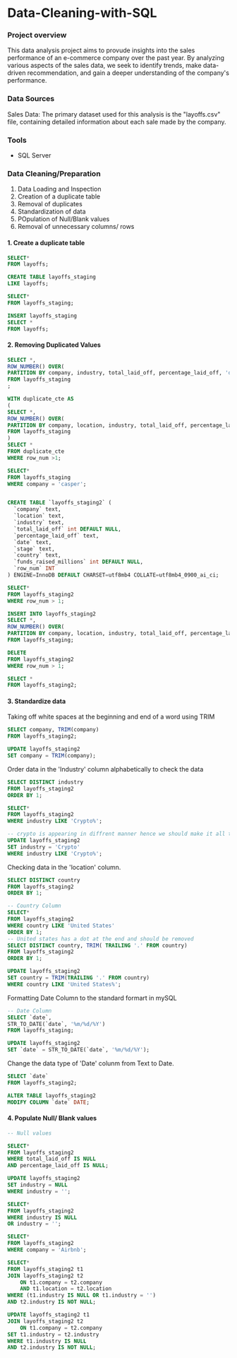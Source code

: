 # Data-Cleaning-with-SQL

### Project overview

This data analysis project aims to provude insights into the sales performance of an e-commerce company over the past year. By analyzing various aspects of the sales data, we seek to identify trends, make data-driven recommendation, and gain a deeper understanding of the company's performance.

### Data Sources

Sales Data: The primary dataset used for this analysis is the "layoffs.csv" file, containing detailed information about each sale made by the company.

### Tools

- SQL Server

 ### Data Cleaning/Preparation

 1. Data Loading and Inspection
 2. Creation of a duplicate table
 3. Removal of duplicates
 4. Standardization of data
 5. POpulation of Null/Blank values
 6. Removal of unnecessary columns/ rows

#### 1. Create a duplicate table

```sql
SELECT*
FROM layoffs;

CREATE TABLE layoffs_staging
LIKE layoffs;

SELECT*
FROM layoffs_staging;

INSERT layoffs_staging
SELECT *
FROM layoffs;
```

#### 2. Removing Duplicated Values

```sql
SELECT *,
ROW_NUMBER() OVER(
PARTITION BY company, industry, total_laid_off, percentage_laid_off, 'date') AS row_num
FROM layoffs_staging
;

WITH duplicate_cte AS
(
SELECT *,
ROW_NUMBER() OVER(
PARTITION BY company, location, industry, total_laid_off, percentage_laid_off, 'date', stage, country, funds_raised_millions) AS row_num
FROM layoffs_staging
)
SELECT *
FROM duplicate_cte
WHERE row_num >1;

SELECT*
FROM layoffs_staging
WHERE company = 'casper';


CREATE TABLE `layoffs_staging2` (
  `company` text,
  `location` text,
  `industry` text,
  `total_laid_off` int DEFAULT NULL,
  `percentage_laid_off` text,
  `date` text,
  `stage` text,
  `country` text,
  `funds_raised_millions` int DEFAULT NULL,
  `row_num` INT
) ENGINE=InnoDB DEFAULT CHARSET=utf8mb4 COLLATE=utf8mb4_0900_ai_ci;

SELECT*
FROM layoffs_staging2
WHERE row_num > 1;

INSERT INTO layoffs_staging2
SELECT *,
ROW_NUMBER() OVER(
PARTITION BY company, location, industry, total_laid_off, percentage_laid_off, 'date', stage, country, funds_raised_millions) AS row_num
FROM layoffs_staging;

DELETE
FROM layoffs_staging2
WHERE row_num > 1;

SELECT *
FROM layoffs_staging2;
```
#### 3. Standardize data

Taking off white spaces at the beginning and end of a word using TRIM

```sql
SELECT company, TRIM(company)
FROM layoffs_staging2;

UPDATE layoffs_staging2
SET company = TRIM(company);
```

Order data in the 'Industry' column alphabetically to check the data

```sql
SELECT DISTINCT industry
FROM layoffs_staging2
ORDER BY 1;

SELECT*
FROM layoffs_staging2
WHERE industry LIKE 'Crypto%';

-- crypto is appearing in diffrent manner hence we should make it all to be called crypto.
UPDATE layoffs_staging2
SET industry = 'Crypto'
WHERE industry LIKE 'Crypto%';
```
Checking data in the 'location' column.

```sql
SELECT DISTINCT country
FROM layoffs_staging2
ORDER BY 1;

-- Country Column
SELECT*
FROM layoffs_staging2
WHERE country LIKE 'United States'
ORDER BY 1;
-- United states has a dot at the end and should be removed
SELECT DISTINCT country, TRIM( TRAILING '.' FROM country)
FROM layoffs_staging2
ORDER BY 1;

UPDATE layoffs_staging2
SET country = TRIM(TRAILING '.' FROM country)
WHERE country LIKE 'United States%';
```

Formatting Date Column to the standard formart in mySQL

```sql
-- Date Column
SELECT `date`,
STR_TO_DATE(`date`, '%m/%d/%Y')
FROM layoffs_staging;

UPDATE layoffs_staging2
SET `date` = STR_TO_DATE(`date`, '%m/%d/%Y');
```

Change the data type of 'Date' colunm from Text to Date.

```sql
SELECT `date`
FROM layoffs_staging2;

ALTER TABLE layoffs_staging2
MODIFY COLUMN `date` DATE;
```

#### 4. Populate Null/ Blank values

```sql
-- Null values

SELECT*
FROM layoffs_staging2
WHERE total_laid_off IS NULL
AND percentage_laid_off IS NULL;

UPDATE layoffs_staging2
SET industry = NULL
WHERE industry = '';

SELECT*
FROM layoffs_staging2
WHERE industry IS NULL
OR industry = '';

SELECT*
FROM layoffs_staging2
WHERE company = 'Airbnb';

SELECT*
FROM layoffs_staging2 t1
JOIN layoffs_staging2 t2
	ON t1.company = t2.company
    AND t1.location = t2.location
WHERE (t1.industry IS NULL OR t1.industry = '')
AND t2.industry IS NOT NULL;

UPDATE layoffs_staging2 t1
JOIN layoffs_staging2 t2
	ON t1.company = t2.company
SET t1.industry = t2.industry
WHERE t1.industry IS NULL
AND t2.industry IS NOT NULL;
```
